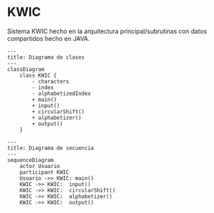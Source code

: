 # KWIC
Sistema KWIC hecho en la arquitectura principal/subrutinas con datos compartidos hecho en JAVA.

```mermaid
---
title: Diagrama de clases
---
classDiagram
    class KWIC {
        - characters
        - index
        - alphabetizedIndex
        + main()
        + input()
        + circularShift()
        + alphabetizer()
        + output()
    }
```

```mermaid
---
title: Diagrama de secuencia
---
sequenceDiagram
    actor Usuario
    participant KWIC
    Usuario ->> KWIC: main()
    KWIC ->> KWIC:  input()
    KWIC ->> KWIC:  circularShift()
    KWIC ->> KWIC:  alphabetizer()
    KWIC ->> KWIC:  output()
```